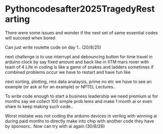 # Pythoncodesafter2025TragedyRestarting
There were some issues and wonder if the next set of same essential codes will succeed when bored

Can just write roulette code on day 1.. (20/8/25)

next challenge is to use interrupt and debouncing button for time travel in arduino clock by say fixed amount and back like in IITM mars rover with team of 4
Life in coding is like a game of snakes and ladders sometimes if combined problems occur we have to restart and have fun like  

next sorting, plotting, rms data analaysis, prime no  etc we have to see an example (or ask ai for an example) or NPTEL Lectures..

To write code enough to start a business leadership we need premium ai for months say we collect 100 simple prob lems and make 1 month ai or even share to keep making such code..

Worst mistake was not coding the arduino devices in verilog with winning ai during paid months to directly make into chip with another code they have by sponsors.. Now can try with ai again (30/8/26)
